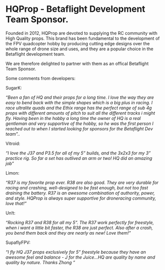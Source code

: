 # HQProp - Betaflight Development Team Sponsor.

Founded in 2012, HQProp are devoted to supplying the RC community with High Quality props. This brand has been fundamental to the development of the FPV quadcopter hobby by producing cutting edge designs over the whole range of drone size and uses, and they are a popular choice in the Betaflight development team.

We are therefore delighted to partner with them as an offical Betaflight Team Sponsor.

Some comments from developers:

SugarK:

_“Been a fan of HQ and their props for a long time. I love the way they are easy to bend back with the simple shapes which is a big plus in racing. I race ultralite quads and the Ethix range has the perfect range of sub 4g props with different amounts of pitch to suit all the different tracks i might fly. Having been in the hobby a long time the owner of HQ is a real gentleman and very supportive of the hobby, so he was the first person I reached out to when I started looking for sponsors for the Betaflight Dev team”.._

Vitroid:

_“I love the J37 and P3.5 for all of my 5” builds, and the 3x2x3 for my 3” practice rig. So far a set has outlived an arm or two! HQ did an amazing job”_

Limon:

_“R37 is my favorite prop ever. R38 are also good. They are very durable for racing and crashing, well-designed to be fast enough, but not too fast draining the battery. R37 is an awesome combination of authority, power, and style. HQProp is always super supportive for droneracing community, love that!”_

Un!t:

_“Rocking R37 and R38 for all my 5”. The R37 work perfectly for freestyle, when i want a little bit faster, the R38 are just perfect. Also after a crash, you bend them back and they are nearly as new! Love them!”_

SupaflyFPV:

_“I fly HQ J37 props exclusively for 5” freestyle because they have an awesome feel and balance - J for the Juice...HQ are quality by name and quality by nature. Thanks Zhong ”_

